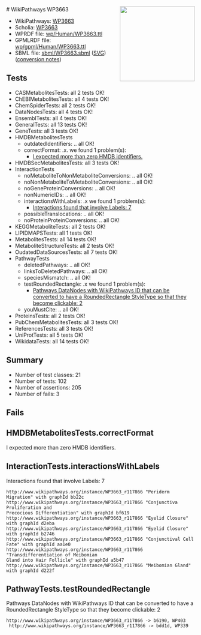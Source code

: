 <img style="float: right; width: 200px" src="../logo.png" />
# WikiPathways WP3663

* WikiPathways: [WP3663](https://identifiers.org/wikipathways:WP3663)
* Scholia: [WP3663](https://scholia.toolforge.org/wikipathways/WP3663)
* WPRDF file: [wp/Human/WP3663.ttl](../wp/Human/WP3663.ttl)
* GPMLRDF file: [wp/gpml/Human/WP3663.ttl](../wp/gpml/Human/WP3663.ttl)
* SBML file: [sbml/WP3663.sbml](../sbml/WP3663.sbml) ([SVG](../sbml/WP3663.svg)) ([conversion notes](../sbml/WP3663.txt))

## Tests
* CASMetabolitesTests: all 2 tests OK!
* ChEBIMetabolitesTests: all 4 tests OK!
* ChemSpiderTests: all 2 tests OK!
* DataNodesTests: all 4 tests OK!
* EnsemblTests: all 4 tests OK!
* GeneralTests: all 13 tests OK!
* GeneTests: all 3 tests OK!
* HMDBMetabolitesTests
    * outdatedIdentifiers: .. all OK!
    * correctFormat: .x. we found 1 problem(s):
        * [I expected more than zero HMDB identifiers.](#ad154c1e)
* HMDBSecMetabolitesTests: all 3 tests OK!
* InteractionTests
    * noMetaboliteToNonMetaboliteConversions: .. all OK!
    * noNonMetaboliteToMetaboliteConversions: .. all OK!
    * noGeneProteinConversions: .. all OK!
    * nonNumericIDs: .. all OK!
    * interactionsWithLabels: .x we found 1 problem(s):
        * [Interactions found that involve Labels: 7](#630d267e)
    * possibleTranslocations: .. all OK!
    * noProteinProteinConversions: .. all OK!
* KEGGMetaboliteTests: all 2 tests OK!
* LIPIDMAPSTests: all 1 tests OK!
* MetabolitesTests: all 14 tests OK!
* MetaboliteStructureTests: all 2 tests OK!
* OudatedDataSourcesTests: all 7 tests OK!
* PathwayTests
    * deletedPathways: .. all OK!
    * linksToDeletedPathways: .. all OK!
    * speciesMismatch: .. all OK!
    * testRoundedRectangle: .x we found 1 problem(s):
        * [Pathways DataNodes with WikiPathways ID that can be converted to have a RoundedRectangle StyleType so that they become clickable: 2](#9fbad3cc)
    * youMustCite: .. all OK!
* ProteinsTests: all 2 tests OK!
* PubChemMetabolitesTests: all 3 tests OK!
* ReferencesTests: all 3 tests OK!
* UniProtTests: all 5 tests OK!
* WikidataTests: all 14 tests OK!


## Summary

* Number of test classes: 21
* Number of tests: 102
* Number of assertions: 205
* Number of fails: 3

## Fails

<a name="ad154c1e" />

## HMDBMetabolitesTests.correctFormat

I expected more than zero HMDB identifiers.
<a name="630d267e" />

## InteractionTests.interactionsWithLabels

Interactions found that involve Labels: 7
```
http://www.wikipathways.org/instance/WP3663_r117866 "Periderm Migration" with graphId bb22c
http://www.wikipathways.org/instance/WP3663_r117866 "Conjunctiva Proliferation and
Precocious Differentiation" with graphId bf619
http://www.wikipathways.org/instance/WP3663_r117866 "Eyelid Closure" with graphId d2eba
http://www.wikipathways.org/instance/WP3663_r117866 "Eyelid Closure" with graphId b2746
http://www.wikipathways.org/instance/WP3663_r117866 "Conjunctival Cell Fate" with graphId aa1e0
http://www.wikipathways.org/instance/WP3663_r117866 "Transdifferentiation of Meibomian
Gland into Hair Follicle" with graphId a5b47
http://www.wikipathways.org/instance/WP3663_r117866 "Meibomian Gland" with graphId d222f
```

<a name="9fbad3cc" />

## PathwayTests.testRoundedRectangle

Pathways DataNodes with WikiPathways ID that can be converted to have a RoundedRectangle StyleType so that they become clickable: 2
```
http://www.wikipathways.org/instance/WP3663_r117866 -> b6190, WP403
 http://www.wikipathways.org/instance/WP3663_r117866 -> bdd1d, WP339
 ```


